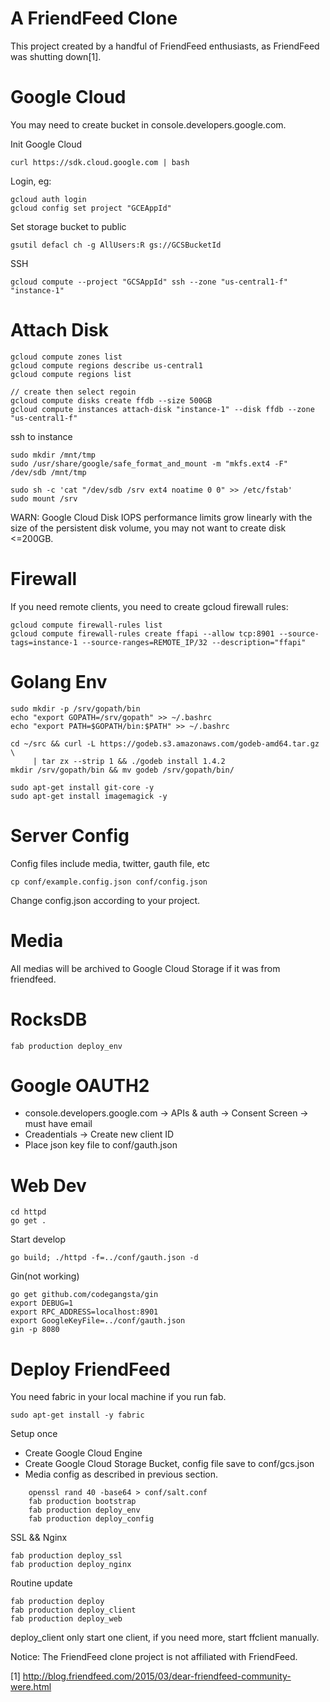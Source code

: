 A FriendFeed Clone
==================

  This project created by a handful of FriendFeed enthusiasts, as FriendFeed
  was shutting down[1].

Google Cloud
============

You may need to create bucket in console.developers.google.com.

Init Google Cloud

    curl https://sdk.cloud.google.com | bash

Login, eg:

    gcloud auth login
    gcloud config set project "GCEAppId"

Set storage bucket to public

    gsutil defacl ch -g AllUsers:R gs://GCSBucketId

SSH

    gcloud compute --project "GCSAppId" ssh --zone "us-central1-f" "instance-1"

Attach Disk
==========
    gcloud compute zones list
    gcloud compute regions describe us-central1
    gcloud compute regions list

    // create then select regoin
    gcloud compute disks create ffdb --size 500GB
    gcloud compute instances attach-disk "instance-1" --disk ffdb --zone "us-central1-f"

  ssh to instance

    sudo mkdir /mnt/tmp
    sudo /usr/share/google/safe_format_and_mount -m "mkfs.ext4 -F" /dev/sdb /mnt/tmp

    sudo sh -c 'cat "/dev/sdb /srv ext4 noatime 0 0" >> /etc/fstab'
    sudo mount /srv

  WARN: Google Cloud Disk IOPS performance limits grow linearly with the size
  of the persistent disk volume, you may not want to create disk <=200GB.

Firewall
========

If you need remote clients, you need to create gcloud firewall rules:

    gcloud compute firewall-rules list
    gcloud compute firewall-rules create ffapi --allow tcp:8901 --source-tags=instance-1 --source-ranges=REMOTE_IP/32 --description="ffapi"


Golang Env
==========

    sudo mkdir -p /srv/gopath/bin
    echo "export GOPATH=/srv/gopath" >> ~/.bashrc
    echo "export PATH=$GOPATH/bin:$PATH" >> ~/.bashrc

    cd ~/src && curl -L https://godeb.s3.amazonaws.com/godeb-amd64.tar.gz \
         | tar zx --strip 1 && ./godeb install 1.4.2
    mkdir /srv/gopath/bin && mv godeb /srv/gopath/bin/

    sudo apt-get install git-core -y
    sudo apt-get install imagemagick -y


Server Config
============

  Config files include media, twitter, gauth file, etc

    cp conf/example.config.json conf/config.json

  Change config.json according to your project.

Media
====

All medias will be archived to Google Cloud Storage if it was from friendfeed.

RocksDB
=======

    fab production deploy_env

Google OAUTH2
============

 * console.developers.google.com -> APIs & auth -> Consent Screen -> must have
   email 
 * Creadentials -> Create new client ID
 * Place json key file to conf/gauth.json

Web Dev
=======

    cd httpd
    go get .

Start develop

    go build; ./httpd -f=../conf/gauth.json -d

Gin(not working)
        
    go get github.com/codegangsta/gin
    export DEBUG=1
    export RPC_ADDRESS=localhost:8901
    export GoogleKeyFile=../conf/gauth.json
    gin -p 8080

Deploy FriendFeed
=================

You need fabric in your local machine if you run fab.

    sudo apt-get install -y fabric


Setup once

  * Create Google Cloud Engine
  * Create Google Cloud Storage Bucket, config file save to conf/gcs.json
  * Media config as described in previous section.

```
    openssl rand 40 -base64 > conf/salt.conf
    fab production bootstrap
    fab production deploy_env
    fab production deploy_config
```

SSL && Nginx

    fab production deploy_ssl
    fab production deploy_nginx

Routine update

    fab production deploy
    fab production deploy_client
    fab production deploy_web

deploy_client only start one client, if you need more, start ffclient manually.


Notice: The FriendFeed clone project is not affiliated with FriendFeed.

[1] http://blog.friendfeed.com/2015/03/dear-friendfeed-community-were.html
